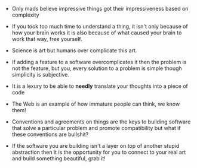 - Only mads believe impressive things got their impressiveness based on complexity

- If you took too much time to understand a thing, it isn't only because of how your brain works
  it is also because of what caused your brain to work that way, free yourself.

- Science is art but humans over complicate this art.

- If adding a feature to a software overcomplicates it then the problem is not the feature, but
  you, every solution to a problem is simple though simplicity is subjective.

- It is a lexury to be able to **needly** translate your thoughts into a piece of code

- The Web is an example of how immature people can think, we know them!

- Conventions and agreements on things are the keys to building software that solve a particular
  problem and promote compatibility but what if these conventions are bullshit?

- If the software you are building isn't a layer on top of another stupid abstraction then it
  is the opportunity for you to connect to your real art and build something beautiful, grab it!
